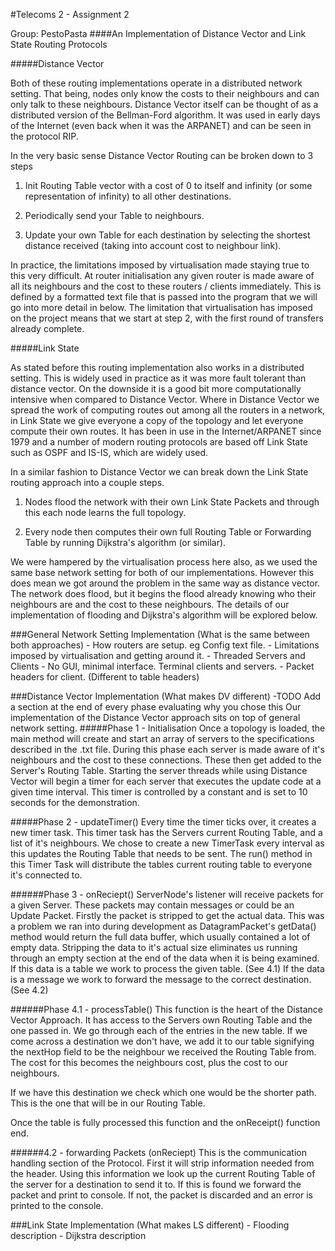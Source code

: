 #Telecoms 2 - Assignment 2

Group: PestoPasta
####An Implementation of Distance Vector and Link State Routing Protocols


#####Distance Vector

Both of these routing implementations operate in a distributed network setting. That being, nodes only know the costs to their neighbours and can only talk to these neighbours.
Distance Vector itself can be thought of as a distributed version of the Bellman-Ford algorithm. It was used in early days of the Internet (even back when it was the ARPANET) and can be seen in the protocol RIP. 

In the very basic sense Distance Vector Routing can be broken down to 3 steps

1. Init Routing Table vector with a cost of 0 to itself and infinity (or some representation of infinity) to all other destinations.

2. Periodically send your Table to neighbours.

3. Update your own Table for each destination by selecting the shortest distance received (taking into account cost to neighbour link).

In practice, the limitations imposed by virtualisation made staying true to this very difficult. At router initialisation any given router is made aware of all its neighbours and the cost to these routers / clients immediately. This is defined by a formatted text file that is passed into the program that we will go into more detail in below. The limitation that virtualisation has imposed on the project means that we start at step 2, with the first round of transfers already complete.



#####Link State

As stated before this routing implementation also works in a distributed setting. This is widely used in practice as it was more fault tolerant than distance vector. On the downside it is a good bit more computationally intensive when compared to Distance Vector. Where in Distance Vector we spread the work of computing routes out among all the routers in a network, in Link State we give everyone a copy of the topology and let everyone compute their own routes. 
It has been in use in the Internet/ARPANET since 1979 and a number of modern routing protocols are based off Link State such as OSPF and IS-IS, which are widely used.

In a similar fashion to Distance Vector we can break down the Link State routing approach into a couple steps.

1. Nodes flood the network with their own Link State Packets and through this each node learns the full topology.

2. Every node then computes their own full Routing Table or Forwarding Table by running Dijkstra's algorithm (or similar).

We were hampered by the virtualisation process here also, as we used the same base network setting for both of our implementations. However this does mean we got around the problem in the same way as distance vector. The network does flood, but it begins the flood already knowing who their neighbours are and the cost to these neighbours.  The details of our implementation of flooding and Dijkstra's algorithm will be explored below.


###General Network Setting Implementation (What is the same between both approaches)
	- How routers are setup. eg Config text file.
	- Limitations imposed by virtualisation and getting around it.
	- Threaded Servers and Clients
	- No GUI, minimal interface. Terminal clients and servers.
	- Packet headers for client. (Different to table headers)



###Distance Vector Implementation (What makes DV different)
	-TODO Add a section at the end of every phase evaluating why you chose this
Our implementation of the Distance Vector approach sits on top of general network setting. 
#####Phase 1 - Initialisation
Once a topology is loaded, the main method will create and start an array of servers to the specifications described in the .txt file. During this phase each server is made aware of it's neighbours and the cost to these connections. These then get added to the Server's Routing Table. Starting the server threads while using Distance Vector will begin a timer for each server that executes the update code at a given time interval. This timer is controlled by a constant and is set to 10 seconds for the demonstration.

#####Phase 2 - updateTimer()
Every time the timer ticks over, it creates a new timer task. This timer task has the Servers current Routing Table, and a list of it's neighbours.
We chose to create a new TimerTask every interval as this updates the Routing Table that needs to be sent. The run() method in this Timer Task will distribute the tables current routing table to everyone it's connected to.

######Phase 3 - onReciept()
ServerNode's listener will receive packets for a given Server. These packets may contain messages or could be an Update Packet. Firstly the packet is stripped to get the actual data. This was a problem we ran into during development as DatagramPacket's getData() method would return the full data buffer, which usually contained a lot of empty data. Stripping the data to it's actual size eliminates us running through an empty section at the end of the data when it is being examined.
If this data is a table we work to process the given table. (See 4.1)
If the data is a message we work to forward the message to the correct destination. (See 4.2)

######Phase 4.1 - processTable()
This function is the heart of the Distance Vector Approach. It has access to the Servers own Routing Table and the one passed in. We go through each of the entries in the new table.
If we come across a destination we don't have, we add it to our table signifying the nextHop field to be the neighbour we received the Routing Table from. The cost for this becomes the neighbours cost, plus the cost to our neighbours.

If we have this destination we check which one would be the shorter path. This is the one that will be in our Routing Table.

Once the table is fully processed this function and the onReceipt() function end.

######4.2 - forwarding Packets (onReciept)
This is the communication handling section of the Protocol. First it will strip information needed from the header. Using this information we look up the current Routing Table of the server for a destination to send it to. If this is found we forward the packet and print to console. 
If not, the packet is discarded and an error is printed to the console.



###Link State Implementation (What makes LS different)
	- Flooding description
	- Dijkstra description
